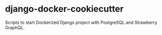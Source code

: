 # django-docker-cookiecutter
Scripts to start Dockerized Django project with PostgreSQL and Strawberry GraphQL.
